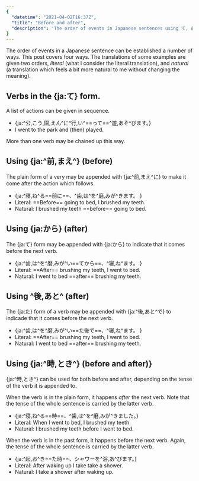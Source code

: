 ```yaml
---
{
  "datetime": "2021-04-02T16:37Z",
  "title": "Before and after",
  "description": "The order of events in Japanese sentences using て, 前, から, 後, and 時."
}
---
```

The order of events in a Japanese sentence can be established a number of ways.
This post covers four ways. The translations of some examples are given two
orders, _literal_ (what I consider the literal translation), and _natural_ (a
translation which feels a bit more natural to me without changing the meaning).

## Verbs in the {ja:て} form.

A list of actions can be given in sequence.

- {ja:^公,こう,園,えん^に^行,い^==って==^遊,あそ^びます。}
- I went to the park and (then) played.

More than one verb may be chained up this way.

## Using {ja:^前,まえ^} (before)

The plain form of a very may be appended with {ja:^前,まえ^に}
to make it come after the action which follows.

- {ja:^寝,ね^る==前に==、^歯,は^を^磨,みが^きます。
  }
- Literal: ==Before== going to bed, I brushed my teeth.
- Natural: I brushed my teeth ==before== going to bed.

## Using {ja:から} (after)

The {ja:て} form may be appended with
{ja:から} to indicate that it comes before the next verb.

- {ja:^歯,は^を^磨,みが^い==てから==、^寝,ね^ます。
  }
- Literal: ==After== brushing my teeth, I went to bed.
- Natural: I went to bed ==after== brushing my teeth.

## Using ^後,あと^ (after)

The {ja:た} form of a verb may be appended with
{ja:^後,あと^で} to indicade that it comes before the
next verb.

- {ja:^歯,は^を^磨,みが^い==た後で==、^寝,ね^ます。
  }
- Literal: ==After== brushing my teeth, I went to bed.
- Natural: I went to bed ==after== brushing my teeth.

## Using {ja:^時,とき^} (before and after)}

{ja:^時,とき^} can be used for both before and after, depending on the tense of
the verb it is appended to.

When the verb is in the plain form, it happens _after_ the next verb. Note that
the tense of the whole sentence is carried by the latter verb.

- {ja:^寝,ね^る==時==、^歯,は^を^磨,みが^きました。}
- Literal: When I went to bed, I brushed my teeth.
- Natural: I brushed my teeth before I went to bed.

When the verb is in the past form, it happens before the next verb. Again, the
tense of the whole sentence is carried by the latter verb.

- {ja:^起,お^き==た時==、シャワーを^浴,あ^びます。}
- Literal: After waking up I take take a shower.
- Natural: I take a shower after waking up.
